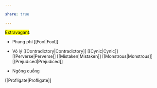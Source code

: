 ---  
share: true  
---  
<mark class="hltr-yellow">Extravagant</mark>:  
- Phung phí [[Fool|Fool]]  
- Vô lý [[Contradictory|Contradictory]] [[Cynic|Cynic]] [[Perverse|Perverse]] [[Mistaken|Mistaken]] [[Monstrous|Monstrous]] [[Prejudiced|Prejudiced]]  
- Ngông cuồng  
[[Profligate|Profligate]]
